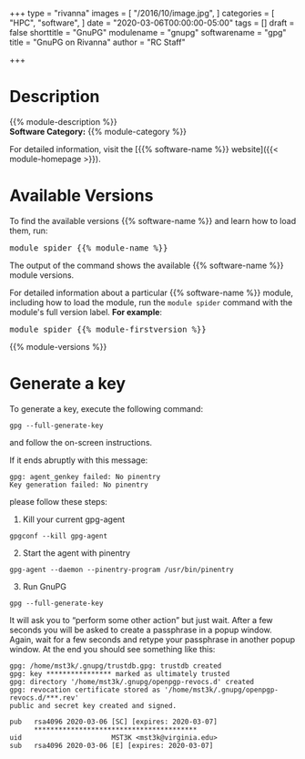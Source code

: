 +++
type = "rivanna"
images = [
  "/2016/10/image.jpg",
]
categories = [
  "HPC",
  "software",
]
date = "2020-03-06T00:00:00-05:00"
tags = []
draft = false
shorttitle = "GnuPG"
modulename = "gnupg"
softwarename = "gpg"
title = "GnuPG on Rivanna"
author = "RC Staff"

+++

# Description
{{% module-description %}}
<br>
**Software Category:** {{% module-category %}}

For detailed information, visit the [{{% software-name %}} website]({{< module-homepage >}}).

# Available Versions
To find the available versions {{% software-name %}} and learn how to load them, run:
<pre>module spider {{% module-name %}}</pre>

The output of the command shows the available {{% software-name %}} module versions.

For detailed information about a particular {{% software-name %}} module, including how to load the module, run the `module spider` command with the module's full version label. __For example__:
<pre>module spider {{% module-firstversion %}}</pre>

{{% module-versions %}}

# Generate a key
To generate a key, execute the following command:
```
gpg --full-generate-key
```
and follow the on-screen instructions.

If it ends abruptly with this message:
```
gpg: agent_genkey failed: No pinentry
Key generation failed: No pinentry
```
please follow these steps:

1. Kill your current gpg-agent
```
gpgconf --kill gpg-agent
```
2. Start the agent with pinentry
```
gpg-agent --daemon --pinentry-program /usr/bin/pinentry
```
3. Run GnuPG
```
gpg --full-generate-key
```
It will ask you to “perform some other action” but just wait. After a few seconds you will be asked to create a passphrase in a popup window. Again, wait for a few seconds and retype your passphrase in another popup window. At the end you should see something like this:
```
gpg: /home/mst3k/.gnupg/trustdb.gpg: trustdb created
gpg: key **************** marked as ultimately trusted
gpg: directory '/home/mst3k/.gnupg/openpgp-revocs.d' created
gpg: revocation certificate stored as '/home/mst3k/.gnupg/openpgp-revocs.d/***.rev'
public and secret key created and signed.

pub   rsa4096 2020-03-06 [SC] [expires: 2020-03-07]
      ****************************************
uid                      MST3K <mst3k@virginia.edu>
sub   rsa4096 2020-03-06 [E] [expires: 2020-03-07]
```
